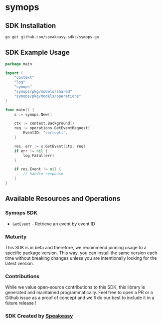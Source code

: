# symops

<!-- Start SDK Installation -->
## SDK Installation

```bash
go get github.com/speakeasy-sdks/symops-go
```
<!-- End SDK Installation -->

## SDK Example Usage
<!-- Start SDK Example Usage -->
```go
package main

import (
    "context"
    "log"
    "symops"
    "symops/pkg/models/shared"
    "symops/pkg/models/operations"
)

func main() {
    s := symops.New()

    ctx := context.Background()    
    req := operations.GetEventRequest{
        EventID: "corrupti",
    }

    res, err := s.GetEvent(ctx, req)
    if err != nil {
        log.Fatal(err)
    }

    if res.Event != nil {
        // handle response
    }
}
```
<!-- End SDK Example Usage -->

<!-- Start SDK Available Operations -->
## Available Resources and Operations

### Symops SDK

* `GetEvent` - Retrieve an event by event ID
<!-- End SDK Available Operations -->

### Maturity

This SDK is in beta and therefore, we recommend pinning usage to a specific package version.
This way, you can install the same version each time without breaking changes unless you are intentionally
looking for the latest version.

### Contributions

While we value open-source contributions to this SDK, this library is generated and maintained programmatically.
Feel free to open a PR or a Github issue as a proof of concept and we'll do our best to include it in a future release !

### SDK Created by [Speakeasy](https://docs.speakeasyapi.dev/docs/using-speakeasy/client-sdks)
